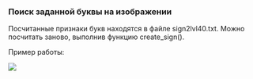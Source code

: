 ### Поиск заданной буквы на изображении

Посчитанные признаки букв находятся в файле sign2lvl40.txt. Можно посчитать заново, выполнив функцию create_sign().

Пример работы:

![](https://pp.userapi.com/c840127/v840127235/451ac/hRYRTyD2VbE.jpg) 